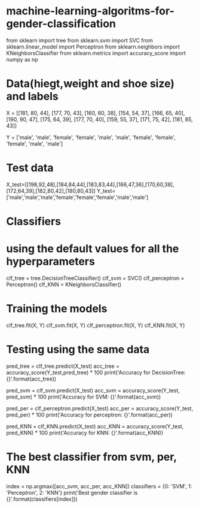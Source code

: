 # machine-learning-algoritms-for-gender-classification
from sklearn import tree
from sklearn.svm import SVC
from sklearn.linear_model import Perceptron
from sklearn.neighbors import KNeighborsClassifier
from sklearn.metrics import accuracy_score
import numpy as np

# Data(hiegt,weight and shoe size) and labels
X = [[181, 80, 44], [177, 70, 43], [160, 60, 38], [154, 54, 37], [166, 65, 40], [190, 90, 47], [175, 64, 39],
     [177, 70, 40], [159, 55, 37], [171, 75, 42], [181, 85, 43]]

Y = ['male', 'male', 'female', 'female', 'male', 'male', 'female', 'female', 'female', 'male', 'male']

# Test data

X_test=[[198,92,48],[184,84,44],[183,83,44],[166,47,36],[170,60,38],[172,64,39],[182,80,42],[180,80,43]]
Y_test=['male','male','male','female','female','female','male','male']

# Classifiers
# using the default values for all the hyperparameters
clf_tree = tree.DecisionTreeClassifier()
clf_svm = SVC()
clf_perceptron = Perceptron()
clf_KNN = KNeighborsClassifier()

# Training the models
clf_tree.fit(X, Y)
clf_svm.fit(X, Y)
clf_perceptron.fit(X, Y)
clf_KNN.fit(X, Y)

# Testing using the same data
pred_tree = clf_tree.predict(X_test)
acc_tree = accuracy_score(Y_test,pred_tree) * 100
print('Accuracy for DecisionTree: {}'.format(acc_tree))

pred_svm = clf_svm.predict(X_test)
acc_svm = accuracy_score(Y_test, pred_svm) * 100
print('Accuracy for SVM: {}'.format(acc_svm))

pred_per = clf_perceptron.predict(X_test)
acc_per = accuracy_score(Y_test, pred_per) * 100
print('Accuracy for perceptron: {}'.format(acc_per))

pred_KNN = clf_KNN.predict(X_test)
acc_KNN = accuracy_score(Y_test, pred_KNN) * 100
print('Accuracy for KNN: {}'.format(acc_KNN))

# The best classifier from svm, per, KNN
index = np.argmax([acc_svm, acc_per, acc_KNN])
classifiers = {0: 'SVM', 1: 'Perceptron', 2: 'KNN'}
print('Best gender classifier is {}'.format(classifiers[index]))
